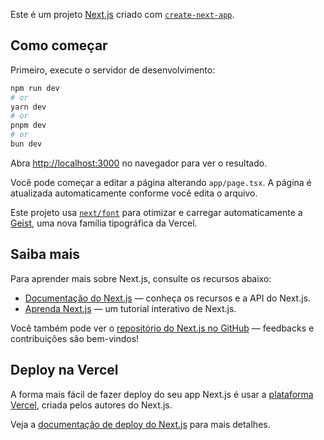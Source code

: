 Este é um projeto [Next.js](https://nextjs.org) criado com [`create-next-app`](https://nextjs.org/docs/app/api-reference/cli/create-next-app).

## Como começar

Primeiro, execute o servidor de desenvolvimento:

```bash
npm run dev
# or
yarn dev
# or
pnpm dev
# or
bun dev
```

Abra [http://localhost:3000](http://localhost:3000) no navegador para ver o resultado.

Você pode começar a editar a página alterando `app/page.tsx`. A página é atualizada automaticamente conforme você edita o arquivo.

Este projeto usa [`next/font`](https://nextjs.org/docs/app/building-your-application/optimizing/fonts) para otimizar e carregar automaticamente a [Geist](https://vercel.com/font), uma nova família tipográfica da Vercel.

## Saiba mais

Para aprender mais sobre Next.js, consulte os recursos abaixo:

- [Documentação do Next.js](https://nextjs.org/docs) — conheça os recursos e a API do Next.js.
- [Aprenda Next.js](https://nextjs.org/learn) — um tutorial interativo de Next.js.

Você também pode ver o [repositório do Next.js no GitHub](https://github.com/vercel/next.js) — feedbacks e contribuições são bem-vindos!

## Deploy na Vercel

A forma mais fácil de fazer deploy do seu app Next.js é usar a [plataforma Vercel](https://vercel.com/new?utm_medium=default-template&filter=next.js&utm_source=create-next-app&utm_campaign=create-next-app-readme), criada pelos autores do Next.js.

Veja a [documentação de deploy do Next.js](https://nextjs.org/docs/app/building-your-application/deploying) para mais detalhes.
